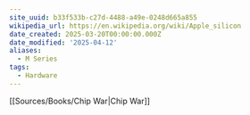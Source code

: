 ```yaml
---
site_uuid: b33f533b-c27d-4488-a49e-0248d665a855
wikipedia_url: https://en.wikipedia.org/wiki/Apple_silicon
date_created: 2025-03-20T00:00:00.000Z
date_modified: '2025-04-12'
aliases:
  - M Series
tags:
  - Hardware
---
```

































[[Sources/Books/Chip War|Chip War]]

